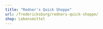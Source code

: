 ```yaml
---
title: "Redner's Quick Shoppe"
url: /fredericksburg/redners-quick-shoppe/
shop: Lebensmittel
---
```

